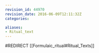 ```yaml
---
revision_id: 44970
revision_date: 2016-06-09T12:11:32Z
categories:

aliases:
- Ritual_text
---
```


#REDIRECT [[Formulaic_ritual#Ritual_Texts]]